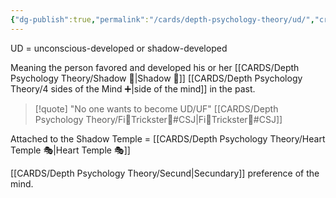 ```yaml
---
{"dg-publish":true,"permalink":"/cards/depth-psychology-theory/ud/","created":"2023-01-12T14:08:31.700+01:00","updated":"2023-04-23T14:00:48.228+02:00"}
---
```



UD = unconscious-developed or shadow-developed

Meaning the person favored and developed his or her [[CARDS/Depth Psychology Theory/Shadow 👤\|Shadow 👤]] [[CARDS/Depth Psychology Theory/4 sides of the Mind ➕\|side of the mind]] in the past. 

> [!quote]
"No one wants to become UD/UF"
[[CARDS/Depth Psychology Theory/Fi🧭Trickster🤡#CSJ\|Fi🧭Trickster🤡#CSJ]]

Attached to the Shadow Temple = [[CARDS/Depth Psychology Theory/Heart Temple 🎭\|Heart Temple 🎭]]

[[CARDS/Depth Psychology Theory/Secund\|Secundary]] preference of the mind. 
